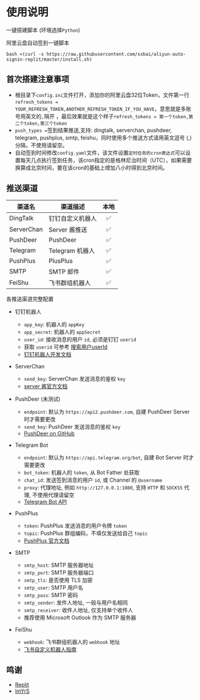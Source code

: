 # 使用说明

一键搭建脚本 (环境选择`Python`)   

阿里云盘自动签到一键脚本
```
bash <(curl -s https://raw.githubusercontent.com/sxbai/aliyun-auto-signin-replit/master/install.sh)
```
## 首次搭建注意事项
- 根目录下`config.ini`文件打开，添加你的阿里云盘32位Token，文件第一行`refresh_tokens = YOUR_REFRESH_TOKEN,ANOTHER_REFRESH_TOKEN_IF_YOU_HAVE`，意思就是多账号用英文的`,`隔开 ，最后效果就是这个样子`refresh_tokens = 第一个token,第二个token,第三个token`
- `push_types =`签到结果推送,支持: dingtalk, serverchan, pushdeer, telegram, pushplus, smtp, feishu，同时使用多个推送方式请用英文逗号 (,) 分隔，不使用请留空。
- 自动签到时间修改`config.yaml`文件，该文件设置`定时任务的cron表达式`可以设置每天几点执行签到任务，该cron指定的是格林尼治时间（UTC），如果需要换算成北京时间，要在该cron的基础上增加八小时得到北京时间。
## 推送渠道

| 渠道名        | 渠道描述         | 本地 |
|------------|--------------|:------:|
| DingTalk   | 钉钉自定义机器人     |   ✅    |
| ServerChan | Server 酱推送   |   ✅    |
| PushDeer   | PushDeer     |   ✅    |
| Telegram   | Telegram 机器人 |   ✅    |
| PushPlus   | PlusPlus     |   ✅    |
| SMTP       | SMTP 邮件      |   ✅    |
| FeiShu     | 飞书群组机器人      |   ✅    |

<summary>各推送渠道完整配置</summary>

- 钉钉机器人
    - `app_key`: 机器人的 `appKey`
    - `app_secret`: 机器人的 `appSecret`
    - `user_id`: 接收消息的用户 `id`, 必须是钉钉 `userid`
    - 获取 `userid` 可参考 [搜索用户userId](https://open.dingtalk.com/document/isvapp/address-book-search-user-id)
    - [钉钉机器人开发文档](https://open.dingtalk.com/document/isvapp/send-messages-based-on-enterprise-robot-callback)

- ServerChan
    - `send_key`: ServerChan 发送消息的鉴权 `key`
    - [server 酱官方文档](https://sct.ftqq.com)

- PushDeer (未测试)
    - `endpoint`: 默认为 `https://api2.pushdeer.com`, 自建 PushDeer Server 时才需要更改
    - `send_key`: PushDeer 发送消息的鉴权 `key`
    - [PushDeer on GitHub](https://github.com/easychen/pushdeer)

- Telegram Bot
    - `endpoint`: 默认为 `https://api.telegram.org/bot`, 自建 Bot Server 时才需要更改
    - `bot_token`: 机器人的 `token`, 从 Bot Father 处获取
    - `chat_id`: 发送签到消息的用户 `id`, 或 Channel 的 `@username`
    - `proxy`: 代理地址, 例如 `http://127.0.0.1:1080`, 支持 `HTTP` 和 `SOCKS5` 代理, 不使用代理请留空
    - [Telegram Bot API](https://core.telegram.org/bots/api)

- PushPlus
    - `token`: PushPlus 发送消息的用户令牌 `token`
    - `topic`: PushPlus 群组编码，不填仅发送给自己 `topic`
    - [PushPlus 官方文档](https://www.pushplus.plus)

- SMTP
    - `smtp_host`: SMTP 服务器地址
    - `smtp_port`: SMTP 服务器端口
    - `smtp_tls`: 是否使用 TLS 加密
    - `smtp_user`: SMTP 用户名
    - `smtp_pass`: SMTP 密码
    - `smtp_sender`: 发件人地址, 一般与用户名相同
    - `smtp_receiver`: 收件人地址, 仅支持单个收件人
    - 推荐使用 Microsoft Outlook 作为 SMTP 服务器

- FeiShu
    - `webhook`: 飞书群组机器人的 `webhook` 地址
    - [飞书自定义机器人指南](https://open.feishu.cn/document/ukTMukTMukTM/ucTM5YjL3ETO24yNxkjN)

## 鸣谢
- [Replit](https://github.com/replit)
- [ImYrS](https://github.com/ImYrS/aliyun-auto-signin)
